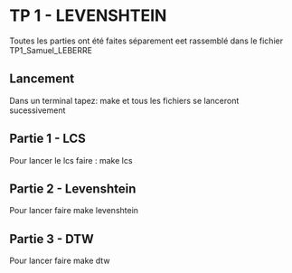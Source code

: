 # TP 1 - LEVENSHTEIN
Toutes les parties ont été faites séparement eet rassemblé dans le fichier TP1_Samuel_LEBERRE
## Lancement
Dans un terminal tapez: make et tous les fichiers se lanceront sucessivement
## Partie 1 - LCS
Pour lancer le lcs faire : make lcs
## Partie 2 - Levenshtein
Pour lancer faire make levenshtein
## Partie 3 - DTW
Pour lancer faire make dtw